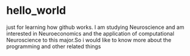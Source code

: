 # hello_world
just for learning how github works. I am studying Neuroscience and am interested in Neuroeconomics and the application of computational Neuroscience to this major.So i would like to know more about the programming and other related things
